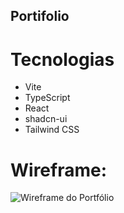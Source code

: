 ## Portifolio
# Tecnologias
- Vite
- TypeScript
- React
- shadcn-ui
- Tailwind CSS


# Wireframe:
![Wireframe do Portfólio](./public/wireframe.png)
